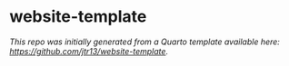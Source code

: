 # website-template


*This repo was initially generated from a Quarto template available here: https://github.com/jtr13/website-template.*


